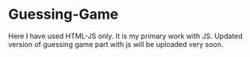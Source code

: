 # Guessing-Game
Here I have used HTML-JS only. It is my primary work with JS. Updated version of guessing game part with js will be uploaded very soon.
